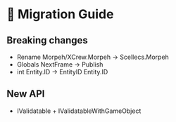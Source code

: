 # 🚀 Migration Guide  

## Breaking changes  
* Rename Morpeh/XCrew.Morpeh -> Scellecs.Morpeh  
* Globals NextFrame -> Publish  
* int Entity.ID -> EntityID Entity.ID

## New API  
* IValidatable + IValidatableWithGameObject  
